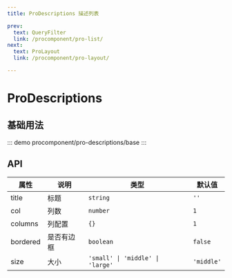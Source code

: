 ```yaml
---
title: ProDescriptions 描述列表

prev:
  text: QueryFilter
  link: /procomponent/pro-list/
next:
  text: ProLayout
  link: /procomponent/pro-layout/

---
```


# ProDescriptions

## 基础用法

::: demo
procomponent/pro-descriptions/base
:::

## API

| 属性 | 说明 | 类型 | 默认值 |
| --- | --- | --- | --- |
| title | 标题 | `string` | `''` |
| col | 列数 | `number` | `1` |
| columns | 列配置 | `{}` | `1` |
| bordered | 是否有边框 | `boolean` | `false` |
| size | 大小 | `'small' \| 'middle' \| 'large'` | `'middle'` |